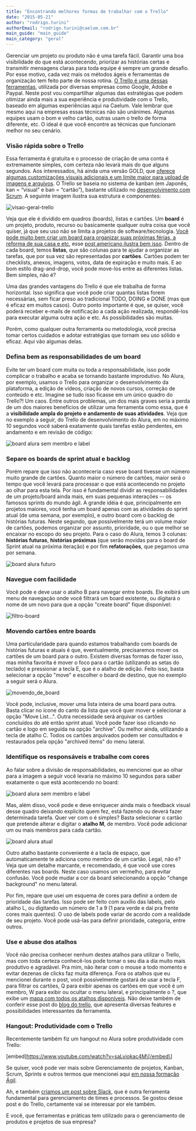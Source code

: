 ```yaml
---
title: "Encontrando melhores formas de trabalhar com o Trello"
date: "2015-05-21"
author: "rodrigo.turini"
authorEmail: "rodrigo.turini@caelum.com.br"
main_guide: "main_guide"
main_category: "geral"
---
```


Gerenciar um projeto ou produto não é uma tarefa fácil. Garantir uma boa visibilidade do que está acontecendo, priorizar as histórias certas e transmitir mensagens claras para toda equipe é sempre um grande desafio. Por esse motivo, cada vez mais os métodos ágeis e ferramentas de organização tem feito parte de nossa rotina. [O Trello é uma dessas ferramentas](https://trello.com/), utilizada por diversas empresas como Google, Adobe e Paypal. Neste post vou compartilhar algumas das estratégias que podem otimizar ainda mais a sua experiência e produtividade com o Trello, baseado em algumas experiências aqui na Caelum. Vale lembrar que mesmo aqui na empresas essas técnicas não são unânimes. Algumas equipes usam o bom e velho cartão, outras usam o trello de forma diferente, etc. O ideal é que você encontre as técnicas que funcionam melhor no seu cenário.

### Visão rápida sobre o Trello

Essa ferramenta é gratuita e o processo de criação de uma conta é extremamente simples, com certeza não levará mais do que alguns segundos. Aos interessados, há ainda uma versão GOLD, que [oferece algumas customizações visuais adicionais e um limite maior para upload de imagens e arquivos](https://trello.com/gold). O Trello se baseia no sistema de kanban (em Japonês, kan = “visual” e ban = “cartão”), bastante utilizado no [desenvolvimento com Scrum](https://www.caelum.com.br/curso-agile-scrum/). A seguinte imagem ilustra sua estrutura e componentes:

![visao-geral-trello](https://blog.caelum.com.br/wp-content/uploads/2050/05/visao-geral-trello.png)

Veja que ele é dividido em quadros (boards), listas e cartões. Um **board** é um projeto, produto, recurso ou basicamente qualquer outra coisa que você quiser, já que seu uso não se limita a projetos de software/tecnologia. [Você pode muito bem criar um board para organizar suas próximas férias, a reforma de sua casa e etc](https://trello.com/tour), esse [post americano ilustra bem isso](http://lifehacker.com/how-to-use-trello-to-organize-your-entire-life-1683821040). Dentro de cada board, temos **listas**, que são colunas para te ajudar a organizar as tarefas, que por sua vez são representadas por **cartões**. Cartões podem ter checklists, anexos, imagens, votos, data de expiração e muito mais. E ao bom estilo drag-and-drop, você pode move-los entre as diferentes listas. Bem simples, não é?

Uma das grandes vantagens do Trello é que ele trabalha de forma horizontal. Isso significa que você pode criar quantas listas forem necessárias, sem ficar preso ao tradicional TODO, DOING e DONE (mas que é eficaz em muitos casos). Outro ponto importante é que, se quiser, você poderá receber e-mails de notificação a cada ação realizada, respondê-los para executar alguma outra ação e etc. As possibilidades são muitas.

Porém, como qualquer outra ferramenta ou metodologia, você precisa tomar certos cuidados e adotar estratégias que tornam seu uso sólido e eficaz. Aqui vão algumas delas.

### Defina bem as responsabilidades de um board

Evite ter um board com muita ou toda a responsabilidade, isso pode complicar o trabalho e acaba se tornando bastante improdutivo. No Alura, por exemplo, usamos o Trello para organizar o desenvolvimento da plataforma, a edição de vídeos, criação de novos cursos, correção de conteúdo e etc. Imagine se tudo isso ficasse em um único quadro do Trello?! Um caos. Entre outros problemas, um dos mais graves seria a perda de um dos maiores benefícios de utilizar uma ferramenta como essa, que é a **visibilidade ampla do projeto e andamento de suas atividades**. Veja que no exemplo a seguir, do Trello de desenvolvimento do Alura, em no máximo 10 segundos você saberá exatamente quais tarefas estão pendentes, em andamento e em revisão de código:

![board alura sem membro e label](https://blog.caelum.com.br/wp-content/uploads/2015/05/board-alura-sem-membro-e-label.png)

### Separe os boards de sprint atual e backlog

Porém repare que isso não aconteceria caso esse board tivesse um número muito grande de cartões. Quanto maior o número de cartões, maior será o tempo que você levará para processar o que está acontecendo no projeto ao olhar para esta tela. Por isso é fundamental dividir as responsabilidades de um projeto/board ainda mais, em suas pequenas interações -- os famosos sprints do mundo ágil. A grande idéia é que, principalmente em projetos maiores, você tenha um board apenas com as atividades do sprint atual (de uma semana, por exemplo), e outro board com o backlog de histórias futuras. Neste segundo, que possívelmente terá um volume maior de cartões, podemos organizar por assunto, prioridade, ou o que melhor se encaixar no escopo do seu projeto. Para o caso do Alura, temos 3 colunas: **histórias futuras**, **histórias próximas** (que serão movidas para o board de Sprint atual na próxima iteração) e por fim **refatorações**, que pegamos uma por semana.

![board alura futuro](https://blog.caelum.com.br/wp-content/uploads/2015/05/board-alura-futuro.png)

### Navegue com facilidade

Você pode e deve usar o atalho B para navegar entre boards. Ele exibirá um menu de navegação onde você filtrará um board existente, ou digitará o nome de um novo para que a opção "create board" fique disponível:

![filtro-board](https://blog.caelum.com.br/wp-content/uploads/2050/05/filtro-board.png)

### Movendo cartões entre boards

Uma particularidade para quando estamos trabalhando com boards de histórias futuras e atuais é que, eventualmente, precisaremos mover os cartões de um board para o outro. Existem diversas formas de fazer isso, mas minha favorita é mover o foco para o cartão (utilizando as setas do teclado) e pressionar a tecla E, que é o atalho de edição. Feito isso, basta selecionar a opção "move" e escolher o board de destino, que no exemplo a seguir será o Alura.

![movendo_de_board](https://blog.caelum.com.br/wp-content/uploads/2015/05/movendo_de_board.png)

Você pode, inclusive, mover uma lista inteira de uma board para outra. Basta clicar no ícone do canto da lista que você quer mover e selecionar a opção "Move List...". Outra necessidade será arquivar os cartões concluídos do até então sprint atual. Você pode fazer isso clicando no cartão e logo em seguida na opção "archive". Ou melhor ainda, utilizando a tecla de atalho C. Todos os cartões arquivados podem ser consultados e restaurados pela opção "archived items" do menu lateral.

### Identifique os responsáveis e trabalhe com cores

Ao falar sobre a divisão de responsabilidades, eu mencionei que ao olhar para a imagem a seguir você levaria no máximo 10 segundos para saber exatamente o que está acontecendo no board:

![board alura sem membro e label](https://blog.caelum.com.br/wp-content/uploads/2015/05/board-alura-sem-membro-e-label.png)

Mas, além disso, você pode e deve enriquecer ainda mais o feedback visual desse quadro deixando explicito quem fez, está fazendo ou deverá fazer determinada tarefa. Quer ver com o é simples? Basta selecionar o cartão que pretende alterar e digitar o **atalho M**, de membro. Você pode adicionar um ou mais membros para cada cartão.

![board alura atual](https://blog.caelum.com.br/wp-content/uploads/2015/05/board-alura-atual.png)

Outro atalho bastante conveniente é a tacla de espaço, que automaticamente te adiciona como membro de um cartão. Legal, não é? Veja que um detalhe marcante, e recomendado, é que você use cores diferentes nas boards. Neste caso usamos um vermelho, para evitar confusão. Você pode mudar a cor da board selecionando a opção "change background" no menu lateral.

Por fim, repare que usei um esquema de cores para definir a ordem de prioridade das tarefas. Isso pode ser feito com auxílio das labels, pelo atalho L, ou digitando um número de 1 a 9 (1 para verde e daí pra frente cores mais quentes). O uso de labels pode variar de acordo com a realidade de seu projeto. Você pode usá-las para definir prioridade, categoria, entre outros.

### Use e abuse dos atalhos

Você não precisa conhecer nenhum destes atalhos para utilizar o Trello, mas com toda certeza conhecê-los pode tornar o seu dia a dia muito mais produtivo e agradável. Pra mim, não iterar com o mouse a todo momento e evitar dezenas de clicks faz muita diferença. Fora os atalhos que eu mencionei durante o post, você possívelmente gostará de usar a tecla F, para filtrar os cartões, Q para exibir apenas os cartões em que você é um membro, W para exibir ou ocultar o menu lateral, e principalmente o ?, que exibe um [mapa com todos os atalhos disponíveis](https://trello.com/shortcuts). Não deixe também de conferir esse post do [blog do trello]( http://br.blog.trello.com/blog/2013/02/06/usando-trello-como-um-profissional/), que apresenta diversas features e possibilidades interessantes da ferramenta.

### Hangout: Produtividade com o Trello

Recentemente também fiz um hangout no Alura sobre produtividade com Trello:

\[embed\]https://www.youtube.com/watch?v=saLyiokac4M\[/embed\]

Se quiser, você pode ver mais sobre Gerenciamento de projetos, Kanban, Scrum, Sprints e outros termos que mencionei aqui [em nossa formação Ágil](https://www.caelum.com.br/cursos-agile/).

Ah, e também [criamos um post sobre Slack](https://blog.caelum.com.br/encontrando-melhores-formas-de-trabalhar-com-slack/), que é outra ferramenta fundamental para gerenciamento de times e processos. Se gostou desse post e do Trello, certamente vai se interessar por ele também.

E você, que ferramentas e práticas tem utilizado para o gerenciamento de produtos e projetos de sua empresa?
